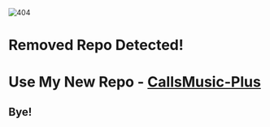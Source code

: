 ![404](https://user-images.githubusercontent.com/77770753/116865998-49b1f200-ac28-11eb-8bb5-08ddeb9af332.jpg)

# Removed Repo Detected!

# Use My New Repo - **[CallsMusic-Plus](https://github.com/Itz-fork/Callsmusic-Plus)**

## Bye!
